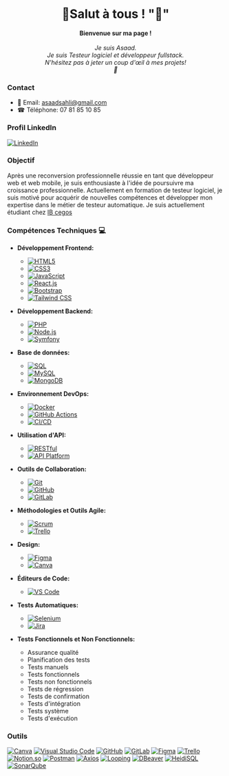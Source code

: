<h1 align="center">💫Salut à tous ! "👋" </h1>

<p align="center">
    <b>Bienvenue sur ma page !</b><br><br>
    <i>
        Je suis Asaad.<br>
       Je suis Testeur logiciel et développeur fullstack.<br>
         N'hésitez pas à jeter un coup d'œil à mes projets!<br>🚀
    </i><br>
  

### Contact

- 📧 Email: [asaadsahli@gmail.com](mailto:asaadsahli@gmail.com)
- ☎ Téléphone: 07 81 85 10 85

### Profil LinkedIn

[![LinkedIn](https://img.shields.io/badge/LinkedIn-0077B5?style=for-the-badge&logo=linkedin&logoColor=white)](https://www.linkedin.com/in/asaad-sahli-8503421b2/)




</p>


### Objectif

Après une reconversion professionnelle réussie en tant que développeur web et web mobile, je suis enthousiaste à l'idée de poursuivre ma croissance professionnelle. Actuellement en formation de testeur logiciel, je suis motivé pour acquérir de nouvelles compétences et développer mon expertise dans le métier de testeur automatique.
Je suis actuellement étudiant chez [IB cegos](https://www.ib-formation.fr/)

### Compétences Techniques 💻

- **Développement Frontend:**
  - [![HTML5](https://img.shields.io/badge/html5-black?style=for-the-badge&logo=html5)](https://hub.docker.com/u/Sahlias)
  - [![CSS3](https://img.shields.io/badge/css3-black?style=for-the-badge&logo=css3)](https://hub.docker.com/u/Sahlias)
  - [![JavaScript](https://img.shields.io/badge/javascript-black?style=for-the-badge&logo=javascript)](https://github.com/Sahlias)
  - [![React.js](https://img.shields.io/badge/react-black?style=for-the-badge&logo=react)](https://hub.docker.com/u/Sahlias)
  - [![Bootstrap](https://img.shields.io/badge/bootstrap-black?style=for-the-badge&logo=bootstrap)](https://hub.docker.com/u/Sahlias)
  - [![Tailwind CSS](https://img.shields.io/badge/tailwindcss-black?style=for-the-badge&logo=tailwindcss)](https://hub.docker.com/u/Sahlias)

- **Développement Backend:**
  - [![PHP](https://img.shields.io/badge/php-black?style=for-the-badge&logo=php)](https://github.com/Sahlias)
  - [![Node.js](https://img.shields.io/badge/node.js-black?style=for-the-badge&logo=node.js)](https://github.com/Sahlias)
  - [![Symfony](https://img.shields.io/badge/symfony-black?style=for-the-badge&logo=symfony)](https://hub.docker.com/u/Sahlias)

- **Base de données:**
  - [![SQL](https://img.shields.io/badge/sql-black?style=for-the-badge&logo=mysql)](https://github.com/Sahlias)
  - [![MySQL](https://img.shields.io/badge/mysql-black?style=for-the-badge&logo=mysql)](https://github.com/Sahlias)
  - [![MongoDB](https://img.shields.io/badge/mongodb-black?style=for-the-badge&logo=mongodb)](https://github.com/Sahlias)

- **Environnement DevOps:**
  - [![Docker](https://img.shields.io/badge/docker-black?style=for-the-badge&logo=docker)](https://github.com/Sahlias)
  - [![GitHub Actions](https://img.shields.io/badge/GitHub%20Actions-black?style=for-the-badge&logo=github-actions&logoColor=white)](https://github.com/Sahlias)
  - [![CI/CD](https://img.shields.io/badge/ci/cd-black?style=for-the-badge&logo=continuous-integration)](https://github.com/Sahlias)

- **Utilisation d'API:**
  - [![RESTful](https://img.shields.io/badge/restful-black?style=for-the-badge&logo=api)](https://github.com/Sahlias)
  - [![API Platform](https://img.shields.io/badge/api_platform-black?style=for-the-badge&logo=api)](https://github.com/Sahlias)

- **Outils de Collaboration:**
  - [![Git](https://img.shields.io/badge/git-black?style=for-the-badge&logo=git)](https://github.com/Sahlias)
  - [![GitHub](https://img.shields.io/badge/github-black?style=for-the-badge&logo=github)](https://github.com/Sahlias)
  - [![GitLab](https://img.shields.io/badge/gitlab-black?style=for-the-badge&logo=gitlab)](https://gitlab.com/)

- **Méthodologies et Outils Agile:**
  - [![Scrum](https://img.shields.io/badge/scrum-black?style=for-the-badge&logo=scrum)](https://github.com/Sahlias)
  - [![Trello](https://img.shields.io/badge/trello-black?style=for-the-badge&logo=trello)](https://trello.com/)

- **Design:**
  - [![Figma](https://img.shields.io/badge/figma-black?style=for-the-badge&logo=figma)](https://www.figma.com/)
  - [![Canva](https://img.shields.io/badge/canva-black?style=for-the-badge&logo=canva)](https://www.canva.com/)

- **Éditeurs de Code:**
  - [![VS Code](https://img.shields.io/badge/vs_code-black?style=for-the-badge&logo=visual-studio-code)](https://code.visualstudio.com/)

- **Tests Automatiques:**
  - [![Selenium](https://img.shields.io/badge/selenium-black?style=for-the-badge&logo=selenium)](https://www.selenium.dev/)
  - [![Jira](https://img.shields.io/badge/jira-black?style=for-the-badge&logo=jira)](https://www.atlassian.com/software/jira)

- **Tests Fonctionnels et Non Fonctionnels:**
  - Assurance qualité
  - Planification des tests
  - Tests manuels
  - Tests fonctionnels
  - Tests non fonctionnels
  - Tests de régression
  - Tests de confirmation
  - Tests d'intégration
  - Tests système
  - Tests d'exécution


### Outils
[![Canva](https://img.shields.io/badge/canva-black?style=for-the-badge&logo=canva)](https://www.canva.com/)
[![Visual Studio Code](https://img.shields.io/badge/VS_Code-black?style=for-the-badge&logo=visual-studio-code)](https://code.visualstudio.com/)
[![GitHub](https://img.shields.io/badge/GitHub-black?style=for-the-badge&logo=github)](https://github.com/)
[![GitLab](https://img.shields.io/badge/GitLab-black?style=for-the-badge&logo=gitlab)](https://gitlab.com/)
[![Figma](https://img.shields.io/badge/Figma-black?style=for-the-badge&logo=figma)](https://www.figma.com/)
[![Trello](https://img.shields.io/badge/Trello-black?style=for-the-badge&logo=trello)](https://trello.com/)
[![Notion.so](https://img.shields.io/badge/Notion.so-black?style=for-the-badge&logo=notion)](https://www.notion.so/)
[![Postman](https://img.shields.io/badge/Postman-black?style=for-the-badge&logo=postman)](https://www.postman.com/)
[![Axios](https://img.shields.io/badge/Axios-black?style=for-the-badge&logo=axios)](https://axios-http.com/)
[![Looping](https://img.shields.io/badge/Looping-black?style=for-the-badge&logo=looping)](https://www.looping.com/)
[![DBeaver](https://img.shields.io/badge/DBeaver-black?style=for-the-badge&logo=dbeaver)](https://dbeaver.io/)
[![HeidiSQL](https://img.shields.io/badge/HeidiSQL-black?style=for-the-badge&logo=heidisql)](https://www.heidisql.com/)
[![SonarQube](https://img.shields.io/badge/SonarQube-black?style=for-the-badge&logo=sonarqube)](https://www.sonarqube.org/)


</p>
</details>

<p align="center">
  <a href="https://github.com/Sahlias">
  </a>
</p>
